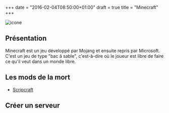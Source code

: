 +++
date = "2016-02-04T08:50:00+01:00"
draft = true
title = "Minecraft"
+++

   ![icone](/icone.png)

## Présentation


Minecraft est un jeu développé par Mojang et ensuite repris par Microsoft.
C'est un jeu de type "bac à sable", c'est-à-dire où le joueur est libre de faire ce qu'il veut dans un monde libre.

## Les mods de la mort
* [ Scripcraft](http://scriptcraftjs.org/)

## Créer un serveur
